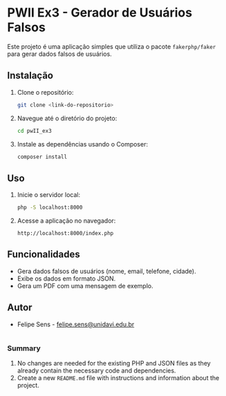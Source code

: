 # PWII Ex3 - Gerador de Usuários Falsos

Este projeto é uma aplicação simples que utiliza o pacote `fakerphp/faker` para gerar dados falsos de usuários.

## Instalação

1. Clone o repositório:
    ```bash
    git clone <link-do-repositorio>
    ```

2. Navegue até o diretório do projeto:
    ```bash
    cd pwII_ex3
    ```

3. Instale as dependências usando o Composer:
    ```bash
    composer install
    ```

## Uso

1. Inicie o servidor local:
    ```bash
    php -S localhost:8000
    ```

2. Acesse a aplicação no navegador:
    ```
    http://localhost:8000/index.php
    ```

## Funcionalidades

- Gera dados falsos de usuários (nome, email, telefone, cidade).
- Exibe os dados em formato JSON.
- Gera um PDF com uma mensagem de exemplo.

## Autor

- Felipe Sens - [felipe.sens@unidavi.edu.br](mailto:felipe.sens@unidavi.edu.br)
```
````

### Summary

1. No changes are needed for the existing PHP and JSON files as they already contain the necessary code and dependencies.
2. Create a new `README.md` file with instructions and information about the project.
